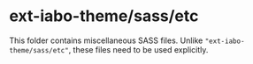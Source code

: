 # ext-iabo-theme/sass/etc

This folder contains miscellaneous SASS files. Unlike `"ext-iabo-theme/sass/etc"`, these files
need to be used explicitly.
